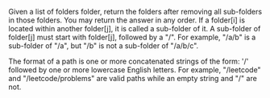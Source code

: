 Given a list of folders folder, return the folders after removing all sub-folders in those folders. You may return the answer in any order.
If a folder[i] is located within another folder[j], it is called a sub-folder of it. A sub-folder of folder[j] must start with folder[j], followed by a "/". For example, "/a/b" is a sub-folder of "/a", but "/b" is not a sub-folder of "/a/b/c".

The format of a path is one or more concatenated strings of the form: '/' followed by one or more lowercase English letters.
For example, "/leetcode" and "/leetcode/problems" are valid paths while an empty string and "/" are not.
